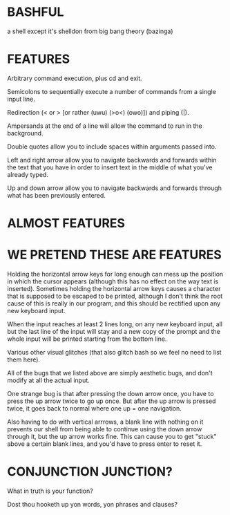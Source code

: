 # BASHFUL

a shell except it's shelldon from big bang theory (bazinga)

# FEATURES

Arbitrary command execution, plus cd and exit.

Semicolons to sequentially execute a number of commands from a single input line.

Redirection (< or > [or rather (uwu) (>o<) (owo)]) and piping (|).

Ampersands at the end of a line will allow the command to run in the background.

Double quotes allow you to include spaces within arguments passed into.

Left and right arrow allow you to navigate backwards and forwards within the text that you have in order to insert text in the middle of what you've already typed.

Up and down arrow allow you to navigate backwards and forwards through what has been previously entered.

# ALMOST FEATURES



# WE PRETEND THESE ARE FEATURES

Holding the horizontal arrow keys for long enough can mess up the position in which the cursor appears (although this has no effect on the way text is inserted). Sometimes holding the horizontal arrow keys causes a character that is supposed to be escaped to be printed, although I don't think the root cause of this is really in our program, and this should be rectified upon any new keyboard input.

When the input reaches at least 2 lines long, on any new keyboard input, all but the last line of the input will stay and a new copy of the prompt and the whole input will be printed starting from the bottom line. 

Various other visual glitches (that also glitch bash so we feel no need to list them here).

All of the bugs that we listed above are simply aesthetic bugs, and don't modify at all the actual input.

One strange bug is that after pressing the down arrow once, you have to press the up arrow twice to go up once. But after the up arrow is pressed twice, it goes back to normal where one up = one navigation.

Also having to do with vertical arrrows, a blank line with nothing on it prevents our shell from being able to continue using the down arrow through it, but the up arrow works fine. This can cause you to get "stuck" above a certain blank lines, and you'd have to press enter to reset it.

# CONJUNCTION JUNCTION?

What in truth is your function?

Dost thou hooketh up yon words, yon phrases and clauses?
